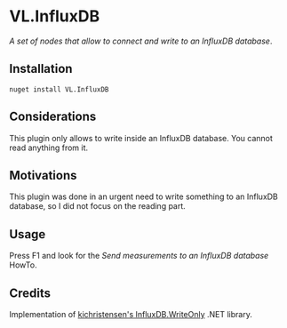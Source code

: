 # VL.InfluxDB

_A set of nodes that allow to connect and write to an InfluxDB database_.

## Installation

```
nuget install VL.InfluxDB
```

## Considerations

This plugin only allows to write inside an InfluxDB database. You cannot read anything from it.

## Motivations

This plugin was done in an urgent need to write something to an InfluxDB database, so I did not focus on the reading part.

## Usage

Press F1 and look for the _Send measurements to an InfluxDB database_ HowTo.

## Credits

Implementation of [kichristensen's InfluxDB.WriteOnly](https://github.com/kichristensen/InfluxDB.WriteOnly) .NET library.
